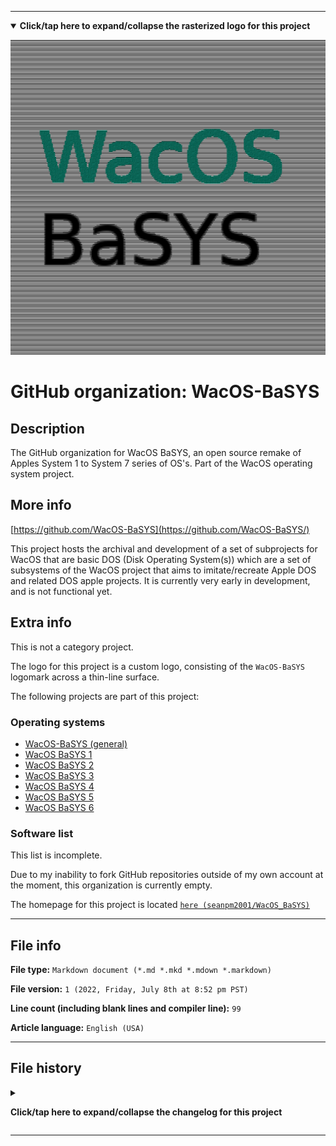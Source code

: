 
***

<!--
<details><summary><b lang="en">Click/tap here to expand/collapse the vectorized logo for this project</b></summary>

![WichCraft_Icon_1024px.svg failed to load. The file may be missing or corrupt. Check the file path for errors first.](/AdditionalInfo/2/WacOS-BaSYS/WichCraft_Icon_1024px.svg)

</details>
!-->

<details open><summary><b lang="en">Click/tap here to expand/collapse the rasterized logo for this project</b></summary>

![WacOS_BaSYS_Logo1_1280px_V1_HighCompression.png failed to load. The file may be missing or corrupt. Check the file path for errors first.](/AdditionalInfo/2/WacOS-BaSYS/WacOS_BaSYS_Logo1_1280px_V1_HighCompression.png)

</details>

# GitHub organization: WacOS-BaSYS

## Description

The GitHub organization for WacOS BaSYS, an open source remake of Apples System 1 to System 7 series of OS's. Part of the WacOS operating system project.

## More info

[https://github.com/WacOS-BaSYS](https://github.com/WacOS-BaSYS/)

This project hosts the archival and development of a set of subprojects for WacOS that are basic DOS (Disk Operating System(s)) which are a set of subsystems of the WacOS project that aims to imitate/recreate Apple DOS and related DOS apple projects. It is currently very early in development, and is not functional yet.

## Extra info

This is not a category project.

The logo for this project is a custom logo, consisting of the `WacOS-BaSYS` logomark across a thin-line surface.

The following projects are part of this project:

### Operating systems

- [WacOS-BaSYS (general)](https://github.com/seanpm2001/WacOS_BaSYS/)
- [WacOS BaSYS 1](https://github.com/seanpm2001/WacOS_BaSYS_1/)
- [WacOS BaSYS 2](https://github.com/seanpm2001/WacOS_BaSYS_2/)
- [WacOS BaSYS 3](https://github.com/seanpm2001/WacOS_BaSYS_3/)
- [WacOS BaSYS 4](https://github.com/seanpm2001/WacOS_BaSYS_4/)
- [WacOS BaSYS 5](https://github.com/seanpm2001/WacOS_BaSYS_5/)
- [WacOS BaSYS 6](https://github.com/seanpm2001/WacOS_BaSYS_6/)

### Software list

This list is incomplete.

Due to my inability to fork GitHub repositories outside of my own account at the moment, this organization is currently empty.

The homepage for this project is located [`here (seanpm2001/WacOS_BaSYS)`](https://github.com/seanpm2001/WacOS_BaSYS/)

<!--
There is no current home repository for this project.
!-->

***

## File info

**File type:** `Markdown document (*.md *.mkd *.mdown *.markdown)`

**File version:** `1 (2022, Friday, July 8th at 8:52 pm PST)`

**Line count (including blank lines and compiler line):** `99`

**Article language:** `English (USA)`

***

## File history

<details><summary><p lang="en"><b>Click/tap here to expand/collapse the changelog for this project</b></p></summary>

<details><summary><p lang="en"><b>Version 1 (2022, Friday, July 8th at 8:52 pm PST)</b></p></summary>

**This version was made by:** [`@seanpm2001`](https://github.com/seanpm2001/)

> Changes:

- [x] Started the file
- [x] Referenced the organization icon (raster)
<!--  - [x] Referenced the organization icon (vector) !-->
- [x] Added the organization description
- [x] Added the `more info` section
- [x] Added the `extra info` section
- [x] Added the `file info` section
- [x] Added the `file history` section
- [ ] No other changes in version 1

</details>

</details>

***
